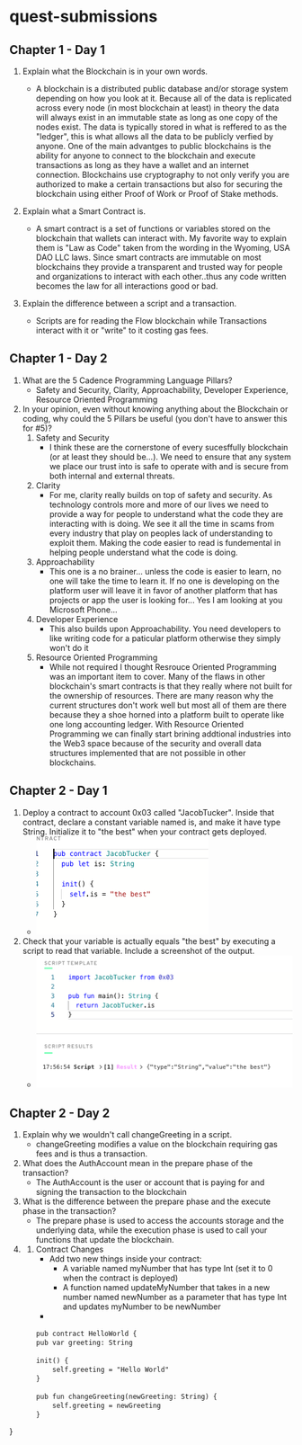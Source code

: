 # quest-submissions



## Chapter 1 - Day 1

1. Explain what the Blockchain is in your own words.
    * A blockchain is a distributed public database and/or storage system depending on how you look at it. Because all of the data is replicated across every node (in most blockchain at least) in theory the data will always exist in an immutable state as long as one copy of the nodes exist. The data is typically stored in what is reffered to as the "ledger", this is what allows all the data to be publicly verfied by anyone. One of the main advantges to public blockchains is the ability for anyone to connect to the blockchain and execute transactions as long as they have a wallet and an internet connection. Blockchains use cryptography to not only verify you are authorized to make a certain transactions but also for securing the blockchain using either Proof of Work or Proof of Stake methods.

2. Explain what a Smart Contract is. 
    * A smart contract is a set of functions or variables stored on the blockchain that wallets can interact with. My favorite way to explain them is "Law as Code" taken from the wording in the Wyoming, USA DAO LLC laws. Since smart contracts are immutable on most blockchains they provide a transparent and trusted way for people and organizations to interact with each other..thus any code written becomes the law for all interactions good or bad.

3. Explain the difference between a script and a transaction.
    * Scripts are for reading the Flow blockchain while Transactions interact with it or "write" to it costing gas fees.
## Chapter 1 - Day 2

1. What are the 5 Cadence Programming Language Pillars?
    * Safety and Security, Clarity, Approachability, Developer Experience, Resource Oriented Programming
2. In your opinion, even without knowing anything about the Blockchain or coding, why could the 5 Pillars be useful (you don't have to answer this for #5)?
    1. Safety and Security
        * I think these are the cornerstone of every sucesffully blockchain (or at least they should be...). We need to ensure that any system we place our trust into is safe to operate with and is secure from both internal and external threats.
    2. Clarity
        * For me, clarity really builds on top of safety and security. As technology controls more and more of our lives we need to provide a way for people to understand what the code they are interacting with is doing. We see it all the time in scams from every industry that play on peoples lack of understanding to exploit them. Making the code easier to read is fundemental in helping people understand what the code is doing.
    3. Approachability
        * This one is a no brainer... unless the code is easier to learn, no one will take the time to learn it. If no one is developing on the platform user will leave it in favor of another platform that has projects or app the user is looking for... Yes I am looking at you Microsoft Phone...
    4. Developer Experience
        * This also builds upon Approachability. You need developers to like writing code for a paticular platform otherwise they simply won't do it
    5. Resource Oriented Programming
        * While not required I thought Resrouce Oriented Programming was an important item to cover. Many of the flaws in other blockchain's smart contracts is that they really where not built for the ownership of resources. There are many reason why the current structures don't work well but most all of them are there because they a shoe horned into a platform built to operate like one long accounting ledger. With Resource Oriented Programming we can finally start brining addtional industries into the Web3 space because of the security and overall data structures implemented that are not possible in other blockchains.
## Chapter 2 - Day 1

1. Deploy a contract to account 0x03 called "JacobTucker". Inside that contract, declare a constant variable named is, and make it have type String. Initialize it to "the best" when your contract gets deployed.
    * ![Chapter 2 Day 1 Question 1 - Answer](images/C2D1Q1.png)
2. Check that your variable is actually equals "the best" by executing a script to read that variable. Include a screenshot of the output.
    * ![Chapter 2 Day 1 Question 2 - Answer](images/C2D1Q2.png)
## Chapter 2 - Day 2

1. Explain why we wouldn't call changeGreeting in a script.
    * changeGreeting modifies a value on the blockchain requiring gas fees and is thus a transaction.
2. What does the AuthAccount mean in the prepare phase of the transaction?
    * The AuthAccount is the user or account that is paying for and signing the transaction to the blockchain
3. What is the difference between the prepare phase and the execute phase in the transaction?
    * The prepare phase is used to access the accounts storage and the underlying data, while the execution phase is used to call your functions that update the blockchain.
4. 
    1. Contract Changes
        * Add two new things inside your contract:
            * A variable named myNumber that has type Int (set it to 0 when the contract is deployed)
            * A function named updateMyNumber that takes in a new number named newNumber as a parameter that has type Int and updates myNumber to be newNumber
        * 
        ``` cadence
        pub contract HelloWorld {
        pub var greeting: String

        init() {
            self.greeting = "Hello World"
        }

        pub fun changeGreeting(newGreeting: String) {
            self.greeting = newGreeting
        }
        ```
}
    
